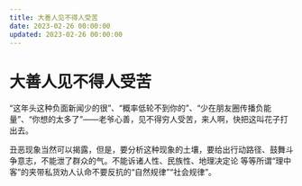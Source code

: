 ```yaml
---
title: 大善人见不得人受苦
date: 2023-02-26 00:00:00
updated: 2023-02-26 00:00:00
---
```


# 大善人见不得人受苦

“这年头这种负面新闻少的很”、“概率低轮不到你的”、“少在朋友圈传播负能量”、“你想的太多了”——老爷心善，见不得穷人受苦，来人啊，快把这叫花子打出去。

丑恶现象当然可以揭露，但是，要分析这种现象的土壤，要给出行动路径、鼓舞斗争意志，不能泄了群众的气。不能诉诸人性、民族性、地理决定论 等等所谓“理中客”的夹带私货劝人认命不要反抗的“自然规律”“社会规律”。
